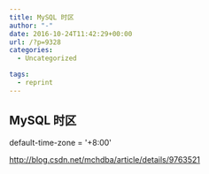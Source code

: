 ```yaml
---
title: MySQL 时区
author: "-"
date: 2016-10-24T11:42:29+00:00
url: /?p=9328
categories:
  - Uncategorized

tags:
  - reprint
---
```

## MySQL 时区
default-time-zone = '+8:00'

http://blog.csdn.net/mchdba/article/details/9763521